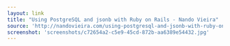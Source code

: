 ```yaml
---
layout: link
title: "Using PostgreSQL and jsonb with Ruby on Rails - Nando Vieira"
source: 'http://nandovieira.com/using-postgresql-and-jsonb-with-ruby-on-rails'
screenshot: 'screenshots/c72654a2-c5e9-45cd-872b-aa6389e54432.jpg'
---
```


